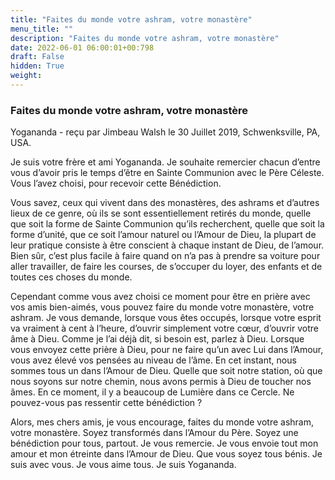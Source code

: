 ```yaml
---
title: "Faites du monde votre ashram, votre monastère"
menu_title: ""
description: "Faites du monde votre ashram, votre monastère"
date: 2022-06-01 06:00:01+00:798
draft: False
hidden: True
weight:
---
```

### Faites du monde votre ashram, votre monastère

Yogananda - reçu par Jimbeau Walsh le 30 Juillet 2019, Schwenksville, PA, USA.

Je suis votre frère et ami Yogananda. Je souhaite remercier chacun d’entre vous d’avoir pris le temps d’être en Sainte Communion avec le Père Céleste. Vous l’avez choisi, pour recevoir cette Bénédiction.

Vous savez, ceux qui vivent dans des monastères, des ashrams et d’autres lieux de ce genre, où ils se sont essentiellement retirés du monde, quelle que soit la forme de Sainte Communion qu’ils recherchent, quelle que soit la forme d’unité, que ce soit l’amour naturel ou l’Amour de Dieu, la plupart de leur pratique consiste à être conscient à chaque instant de Dieu, de l’amour. Bien sûr, c’est plus facile à faire quand on n’a pas à prendre sa voiture pour aller travailler, de faire les courses, de s’occuper du loyer, des enfants et de toutes ces choses du monde.

Cependant comme vous avez choisi ce moment pour être en prière avec vos amis bien-aimés, vous pouvez faire du monde votre monastère, votre ashram. Je vous demande, lorsque vous êtes occupés, lorsque votre esprit va vraiment à cent à l’heure, d’ouvrir simplement votre cœur, d’ouvrir votre âme à Dieu. Comme je l’ai déjà dit, si besoin est, parlez à Dieu. Lorsque vous envoyez cette prière à Dieu, pour ne faire qu’un avec Lui dans l’Amour, vous avez élevé vos pensées au niveau de l’âme. En cet instant, nous sommes tous un dans l’Amour de Dieu. Quelle que soit notre station, où que nous soyons sur notre chemin, nous avons permis à Dieu de toucher nos âmes. En ce moment, il y a beaucoup de Lumière dans ce Cercle. Ne pouvez-vous pas ressentir cette bénédiction ?

Alors, mes chers amis, je vous encourage, faites du monde votre ashram, votre monastère. Soyez transformés dans l’Amour du Père. Soyez une bénédiction pour tous, partout. Je vous remercie. Je vous envoie tout mon amour et mon étreinte dans l’Amour de Dieu. Que vous soyez tous bénis. Je suis avec vous. Je vous aime tous. Je suis Yogananda.
